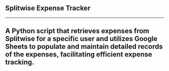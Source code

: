 ## Splitwise Expense Tracker 
***
A Python script that retrieves expenses from Splitwise for a specific user and utilizes Google Sheets to populate and maintain detailed records of the expenses, facilitating efficient expense tracking.
---